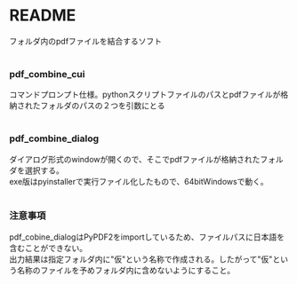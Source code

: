 # README
フォルダ内のpdfファイルを結合するソフト<br><br>
  
### **pdf_combine_cui**  
コマンドプロンプト仕様。pythonスクリプトファイルのパスとpdfファイルが格納されたフォルダのパスの２つを引数にとる<br><br>
  
### **pdf_combine_dialog**  
ダイアログ形式のwindowが開くので、そこでpdfファイルが格納されたフォルダを選択する。  
exe版はpyinstallerで実行ファイル化したもので、64bitWindowsで動く。<br><br>

### 注意事項
pdf_cobine_dialogはPyPDF2をimportしているため、ファイルパスに日本語を含むことができない。  
出力結果は指定フォルダ内に"仮"という名称で作成される。したがって"仮"という名称のファイルを予めフォルダ内に含めないようにすること。
